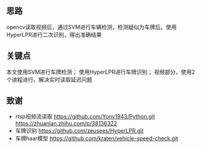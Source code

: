 ## 思路
opencv读取视频后，通过SVM进行车辆检测，检测疑似为车牌后。使用HyperLPR进行二次识别，得出准确结果

## 关键点
本文使用SVM进行车牌检测；
使用HyperLPR进行车牌识别；
视频部分，使用2个进程进行，解决实时读取延迟问题

## 致谢
* rtsp视频流读取 https://github.com/Yonv1943/Python.git https://zhuanlan.zhihu.com/p/38136322
* 车牌识别 https://github.com/zeusees/HyperLPR.git
* 车牌haar模型 https://github.com/kraten/vehicle-speed-check.git
